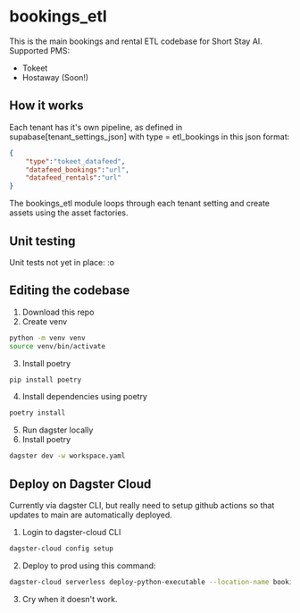 # bookings_etl

This is the main bookings and rental ETL codebase for Short Stay AI.  Supported PMS:
- Tokeet
- Hostaway (Soon!)

## How it works

Each tenant has it's own pipeline, as defined in supabase[tenant_settings_json] with type = etl_bookings in this json format:

```json
{
    "type":"tokeet_datafeed",
    "datafeed_bookings":"url",
    "datafeed_rentals":"url"
}
```

The bookings_etl module loops through each tenant setting and create assets using the asset factories.

## Unit testing

Unit tests not yet in place: :o

## Editing the codebase

1. Download this repo
2. Create venv
```bash
python -m venv venv
source venv/bin/activate
```
3. Install poetry
```bash
pip install poetry
```
4. Install dependencies using poetry
```bash
poetry install
```
5. Run dagster locally
3. Install poetry
```bash
dagster dev -w workspace.yaml
```

## Deploy on Dagster Cloud

Currently via dagster CLI, but really need to setup github actions so that updates to main are automatically deployed.

1. Login to dagster-cloud CLI
```bash
dagster-cloud config setup
```
2. Deploy to prod using this command: 
```bash
dagster-cloud serverless deploy-python-executable --location-name bookings-etl --package-name bookings_etl --python-version=3.11
```
3. Cry when it doesn't work.